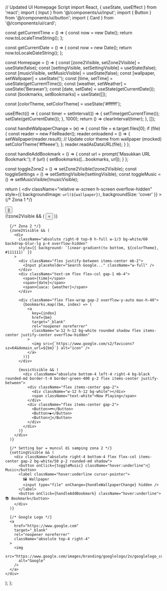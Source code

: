 // Updated UI Homepage Script
import React, { useState, useEffect } from 'react';
import { Input } from '@/components/ui/input';
import { Button } from '@/components/ui/button';
import { Card } from '@/components/ui/card';

const getCurrentTime = () => {
  const now = new Date();
  return now.toLocaleTimeString();
};

const getCurrentDate = () => {
  const now = new Date();
  return now.toLocaleDateString();
};

const Homepage = () => {
  const [zone2Visible, setZone2Visible] = useState(false);
  const [settingVisible, setSettingVisible] = useState(false);
  const [musicVisible, setMusicVisible] = useState(false);
  const [wallpaper, setWallpaper] = useState('');
  const [time, setTime] = useState(getCurrentTime());
  const [weather, setWeather] = useState('Berawan');
  const [date, setDate] = useState(getCurrentDate());
  const [bookmarks, setBookmarks] = useState([]);

  const [colorTheme, setColorTheme] = useState('#ffffff');

  useEffect(() => {
    const timer = setInterval(() => {
      setTime(getCurrentTime());
      setDate(getCurrentDate());
    }, 1000);
    return () => clearInterval(timer);
  }, []);

  const handleWallpaperChange = (e) => {
    const file = e.target.files[0];
    if (file) {
      const reader = new FileReader();
      reader.onloadend = () => {
        setWallpaper(reader.result);
        // Update color theme from wallpaper (mocked)
        setColorTheme('#ffeeee');
      };
      reader.readAsDataURL(file);
    }
  };

  const handleAddBookmark = () => {
    const url = prompt('Masukkan URL Bookmark:');
    if (url) {
      setBookmarks([...bookmarks, url]);
    }
  };

  const toggleZone2 = () => setZone2Visible(!zone2Visible);
  const toggleSettings = () => setSettingVisible(!settingVisible);
  const toggleMusic = () => setMusicVisible(!musicVisible);

  return (
    <div
      className="relative w-screen h-screen overflow-hidden"
      style={{ backgroundImage: `url(${wallpaper})`, backgroundSize: 'cover' }}
    >
      {/* Zona 1 */}
      <div className="absolute top-0 left-0 w-full h-full flex justify-end">
        <div className="flex flex-col items-end justify-between w-full h-full p-4">
          <div className="w-full flex justify-end">
            <button
              onClick={toggleZone2}
              className="bg-white/40 hover:bg-white/70 rounded px-3 py-1 shadow"
            >
              ||
            </button>
          </div>
          {!zone2Visible && (
            <button
              onClick={toggleSettings}
              className="absolute bottom-4 right-4 bg-white/50 hover:bg-white/80 rounded-full w-10 h-10 text-xl"
            >
              =
            </button>
          )}
        </div>
      </div>

      {/* Zona 2 */}
      {zone2Visible && (
        <div
          className="absolute right-0 top-0 h-full w-1/3 bg-white/60 backdrop-blur-lg p-4 overflow-hidden"
          style={{ background: `linear-gradient(to bottom, ${colorTheme}, #111111)` }}
        >
          <div className="flex justify-between items-center mb-2">
            <Input placeholder="Search Google..." className="w-full" />
          </div>
          <div className="text-sm flex flex-col gap-1 mb-4">
            <span>{time}</span>
            <span>{date}</span>
            <span>Cuaca: {weather}</span>
          </div>

          <div className="flex flex-wrap gap-2 overflow-y-auto max-h-40">
            {bookmarks.map((bm, index) => (
              <a
                key={index}
                href={bm}
                target="_blank"
                rel="noopener noreferrer"
                className="w-12 h-12 bg-white rounded shadow flex items-center justify-center overflow-hidden"
              >
                <img src={`https://www.google.com/s2/favicons?sz=64&domain_url=${bm}`} alt="icon" />
              </a>
            ))}
          </div>

          {musicVisible && (
            <div className="absolute bottom-4 left-4 right-4 bg-black rounded-md border-t-4 border-green-400 p-2 flex items-center justify-between">
              <div className="flex items-center gap-2">
                <div className="w-12 h-12 bg-white"></div>
                <span className="text-white">Now Playing</span>
              </div>
              <div className="flex items-center gap-2">
                <Button>⏮</Button>
                <Button>▶️</Button>
                <Button>🔁</Button>
              </div>
            </div>
          )}
        </div>
      )}

      {/* Setting bar = muncul di samping zona 2 */}
      {settingVisible && (
        <div className="absolute right-4 bottom-4 flex flex-col items-center gap-2 bg-white/50 p-2 rounded-md shadow">
          <button onClick={toggleMusic} className="hover:underline">🎵 Music</button>
          <label className="hover:underline cursor-pointer">
            🖼 Wallpaper
            <input type="file" onChange={handleWallpaperChange} hidden />
          </label>
          <button onClick={handleAddBookmark} className="hover:underline">📚 Bookmark</button>
        </div>
      )}

      {/* Google Logo */}
      <a
        href="https://www.google.com"
        target="_blank"
        rel="noopener noreferrer"
        className="absolute top-4 right-4"
      >
        <img
          src="https://www.google.com/images/branding/googlelogo/2x/googlelogo_color_92x30dp.png"
          alt="Google"
        />
      </a>
    </div>
  );
};
